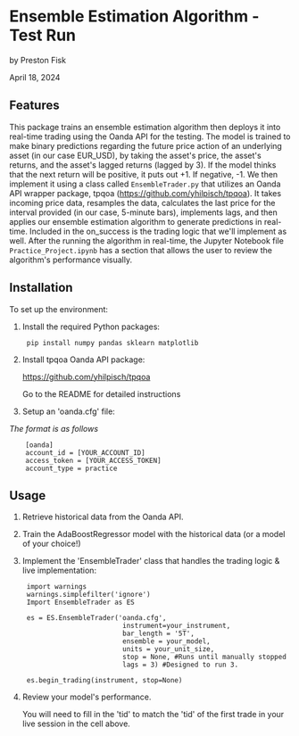 # Ensemble Estimation Algorithm - Test Run 
by Preston Fisk

April 18, 2024


## Features

This package trains an ensemble estimation algorithm then deploys it into real-time trading using the Oanda API for the testing. The model is trained to make binary predictions regarding the future price action of an underlying asset (in our case EUR_USD), by taking the asset's price, the asset's returns, and the asset's lagged returns (lagged by 3). If the model thinks that the next return will be positive, it puts out +1. If negative, -1. We then implement it using a class called `EnsembleTrader.py` that utilizes an Oanda API wrapper package, tpqoa (https://github.com/yhilpisch/tpqoa). It takes incoming price data, resamples the data, calculates the last price for the interval provided (in our case, 5-minute bars), implements lags, and then applies our ensemble estimation algorithm to generate predictions in real-time. Included in the on_success is the trading logic that we'll implement as well. After the running the algorithm in real-time, the Jupyter Notebook file `Practice_Project.ipynb` has a section that allows the user to review the algorithm's performance visually. 

## Installation
To set up the environment:
1. Install the required Python packages:
    
        pip install numpy pandas sklearn matplotlib 

2. Install tpqoa Oanda API package:

    https://github.com/yhilpisch/tpqoa
    
    Go to the README for detailed instructions
    
3. Setup an 'oanda.cfg' file:

*The format is as follows* 
    
        [oanda]
        account_id = [YOUR_ACCOUNT_ID]
        access_token = [YOUR_ACCESS_TOKEN]
        account_type = practice

## Usage

1. Retrieve historical data from the Oanda API.
2. Train the AdaBoostRegressor model with the historical data (or a model of your choice!)
3. Implement the 'EnsembleTrader' class that handles the trading logic & live implementation:

        import warnings 
        warnings.simplefilter('ignore')
        Import EnsembleTrader as ES
        
        es = ES.EnsembleTrader('oanda.cfg',
                                instrument=your_instrument,
                                bar_length = '5T',
                                ensemble = your_model,
                                units = your_unit_size,
                                stop = None, #Runs until manually stopped
                                lags = 3) #Designed to run 3.
        
        es.begin_trading(instrument, stop=None)
        
4. Review your model's performance.

    You will need to fill in the 'tid' to match the 'tid' of the first trade in your live session in the cell above.
